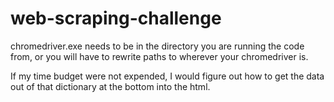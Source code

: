 # web-scraping-challenge

chromedriver.exe needs to be in the directory you are running the code from, or you will have to rewrite paths to wherever your chromedriver is.

If my time budget were not expended, I would figure out how to get the data out of that dictionary at the bottom into the html.